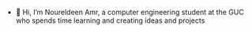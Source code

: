 - 👋 Hi, I’m Noureldeen Amr, a computer engineering student at the GUC who spends time learning and creating ideas and projects

<!---
nooreldeenay/nooreldeenay is a ✨ special ✨ repository because its `README.md` (this file) appears on your GitHub profile.
You can click the Preview link to take a look at your changes.
--->
